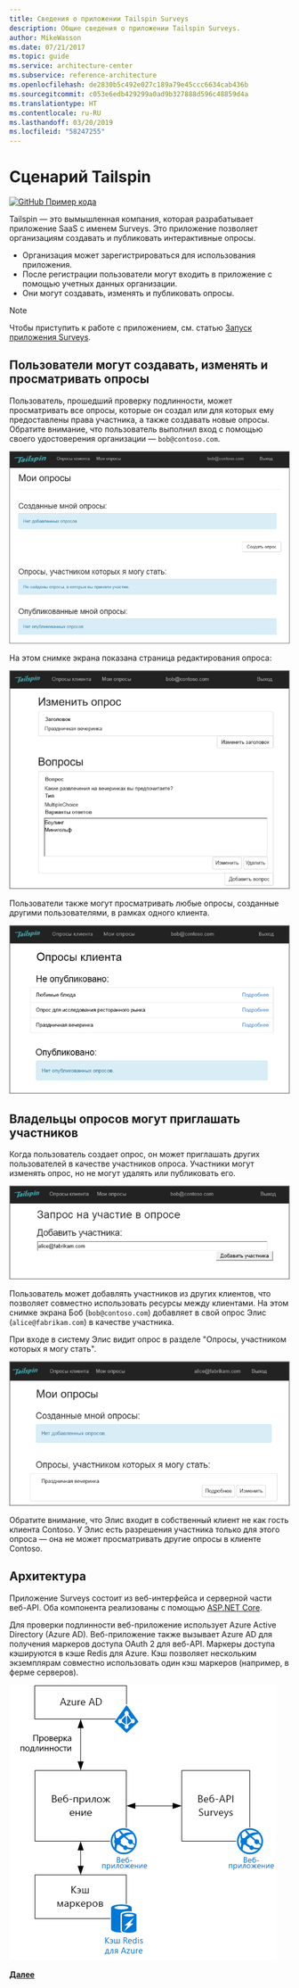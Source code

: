 ```yaml
---
title: Сведения о приложении Tailspin Surveys
description: Общие сведения о приложении Tailspin Surveys.
author: MikeWasson
ms.date: 07/21/2017
ms.topic: guide
ms.service: architecture-center
ms.subservice: reference-architecture
ms.openlocfilehash: de2830b5c492e027c189a79e45ccc6634cab436b
ms.sourcegitcommit: c053e6edb429299a0ad9b327888d596c48859d4a
ms.translationtype: HT
ms.contentlocale: ru-RU
ms.lasthandoff: 03/20/2019
ms.locfileid: "58247255"
---
```

# <a name="the-tailspin-scenario"></a>Сценарий Tailspin

[![GitHub](../_images/github.png) Пример кода][sample application]

Tailspin — это вымышленная компания, которая разрабатывает приложение SaaS с именем Surveys. Это приложение позволяет организациям создавать и публиковать интерактивные опросы.

* Организация может зарегистрироваться для использования приложения.
* После регистрации пользователи могут входить в приложение с помощью учетных данных организации.
* Они могут создавать, изменять и публиковать опросы.

> [!NOTE]
> Чтобы приступить к работе с приложением, см. статью [Запуск приложения Surveys].

## <a name="users-can-create-edit-and-view-surveys"></a>Пользователи могут создавать, изменять и просматривать опросы

Пользователь, прошедший проверку подлинности, может просматривать все опросы, которые он создал или для которых ему предоставлены права участника, а также создавать новые опросы. Обратите внимание, что пользователь выполнил вход с помощью своего удостоверения организации — `bob@contoso.com`.

![Приложение Surveys](./images/surveys-screenshot.png)

На этом снимке экрана показана страница редактирования опроса:

![Изменение опроса](./images/edit-survey.png)

Пользователи также могут просматривать любые опросы, созданные другими пользователями, в рамках одного клиента.

![Опросы клиентов](./images/tenant-surveys.png)

## <a name="survey-owners-can-invite-contributors"></a>Владельцы опросов могут приглашать участников

Когда пользователь создает опрос, он может приглашать других пользователей в качестве участников опроса. Участники могут изменять опрос, но не могут удалять или публиковать его.

![Добавление участника](./images/add-contributor.png)

Пользователь может добавлять участников из других клиентов, что позволяет совместно использовать ресурсы между клиентами. На этом снимке экрана Боб (`bob@contoso.com`) добавляет в свой опрос Элис (`alice@fabrikam.com`) в качестве участника.

При входе в систему Элис видит опрос в разделе "Опросы, участником которых я могу стать".

![Участник опроса](./images/contributor.png)

Обратите внимание, что Элис входит в собственный клиент не как гость клиента Contoso. У Элис есть разрешения участника только для этого опроса &mdash; она не может просматривать другие опросы в клиенте Contoso.

## <a name="architecture"></a>Архитектура

Приложение Surveys состоит из веб-интерфейса и серверной части веб-API. Оба компонента реализованы с помощью [ASP.NET Core].

Для проверки подлинности веб-приложение использует Azure Active Directory (Azure AD). Веб-приложение также вызывает Azure AD для получения маркеров доступа OAuth 2 для веб-API. Маркеры доступа кэшируются в кэше Redis для Azure. Кэш позволяет нескольким экземплярам совместно использовать один кэш маркеров (например, в ферме серверов).

![Архитектура](./images/architecture.png)

[**Далее**][authentication]

<!-- links -->

[authentication]: authenticate.md

[Запуск приложения Surveys]: ./run-the-app.md
[ASP.NET Core]: /aspnet/core
[sample application]: https://github.com/mspnp/multitenant-saas-guidance
